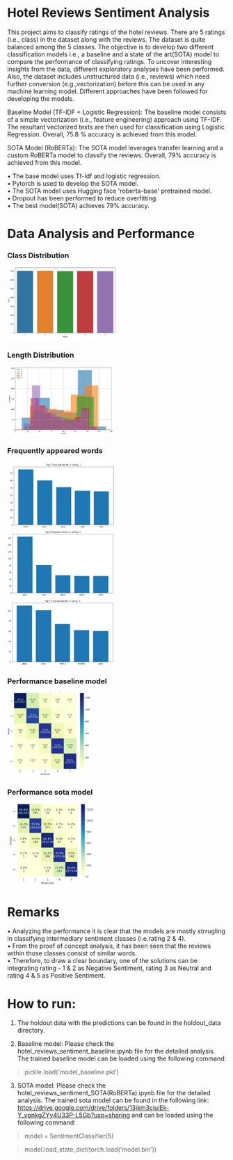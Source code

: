 # Hotel Reviews Sentiment Analysis
This project aims to classify ratings of the hotel reviews. There are 5 ratings (i.e., class) in the dataset along with the reviews. The dataset is quite balanced among the 5 classes. The objective is to develop two different classification models i.e., a baseline and a state of the art(SOTA) model to compare the performance of classifying ratings. To uncover interesting insights from the data, different exploratory analyses have been performed. Also, the dataset includes unstructured data (i.e., reviews) which need further conversion (e.g.,vectorization) before this can be used in any machine learning model. Different approaches have been followed for developing the models.

Baseline Model (TF-IDF + Logistic Regression): The baseline model consists of a simple vectorization (i.e., feature engineering) approach using TF-IDF. The resultant vectorized texts are then used for classification using Logistic Regression. Overall, 75.8 % accuracy is achieved from this model.   

SOTA Model (RoBERTa): The SOTA model leverages transfer learning and a custom RoBERTa model to classify the reviews. Overall, 79% accuracy is achieved from this model.

• The base model uses Tf-Idf and logistic regression.<br/>
• Pytorch is used to develop the SOTA model.<br/>
• The SOTA model uses Hugging face 'roberta-base' pretrained model.<br/>
• Dropout has been performed to reduce overfitting.<br/>
• The best model(SOTA) achieves 79% accuracy.<br/>

# Data Analysis and Performance
### Class Distribution
<img src="images/class_distribution.PNG" width="50%">

### Length Distribution
<img src="images/length_distribution.PNG" width="50%">

### Frequently appeared words
<img src="images/rating1_words.PNG" width="50%">

<img src="images/rating3_words.PNG" width="50%">

<img src="images/rating5_words.PNG" width="50%">

### Performance baseline model
<img src="images/performance_lr.PNG" width="38%">

### Performance sota model
<img src="images/performance_sota.PNG" width="40%">

# Remarks
• Analyzing the performance it is clear that the models are mostly strrugling in classifying intermediary sentiment classes (i.e.rating 2 & 4). <br/>
• From the proof of concept analysis, it has been seen that the reviews within those classes consist of similar words. <br/>
• Therefore, to draw a clear boundary, one of the solutions can be integrating rating - 1 & 2 as Negative Sentiment, rating 3 as Neutral and rating 4 & 5 as Positive Sentiment. <br/>

# How to run:

1) The holdout data with the predictions can be found in the holdout_data directory.

2) Baseline model: Please check the hotel_reviews_sentiment_baseline.ipynb file for the detailed analysis. The trained baseline model can be loaded using the following command:

> pickle.load('model_baseline.pkl')

3) SOTA model: Please check the hotel_reviews_sentiment_SOTA(RoBERTa).ipynb file for the detailed analysis. The trained sota model can be found in the following link:
https://drive.google.com/drive/folders/13jkm3cjuiEk-Y_vpnkgZYy4U33P-L5Gb?usp=sharing and can be loaded using the following command:

> model = SentimentClassifier(5)

> model.load_state_dict(torch.load('model.bin'))
